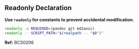 ## Readonly Declaration

**Use `readonly` for constants to prevent accidental modification.**

```bash
readonly -a REQUIRED=(pandoc git md2ansi)
readonly -- SCRIPT_PATH="$(realpath -- "$0")"
```

**Ref:** BCS0206
